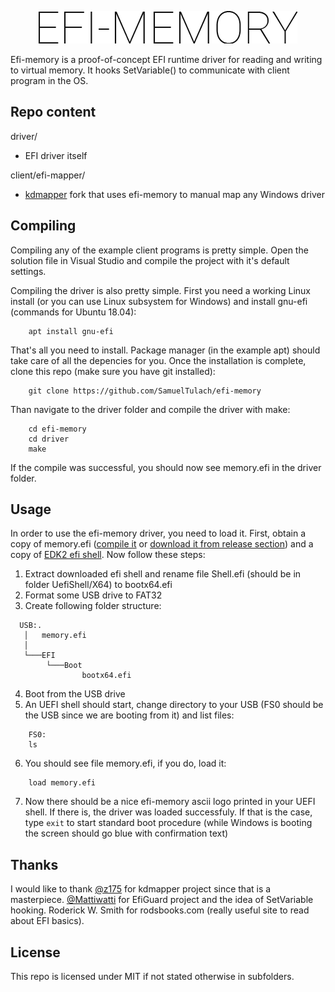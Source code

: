 <p align="center">
  <img src="assets/logo.png"/>
</p>

Efi-memory is a proof-of-concept EFI runtime driver for reading and writing to virtual memory. It hooks SetVariable() to communicate with client program in the OS. 

## Repo content
driver/
- EFI driver itself

client/efi-mapper/
- [kdmapper](https://github.com/z175/kdmapper/) fork that uses efi-memory to manual map any Windows driver

## Compiling
Compiling any of the example client programs is pretty simple. Open the solution file in Visual Studio and compile the project with it's default settings.

Compiling the driver is also pretty simple. First you need a working Linux install (or you can use Linux subsystem for Windows) and install gnu-efi (commands for Ubuntu 18.04):
```
    apt install gnu-efi
```
That's all you need to install. Package manager (in the example apt) should take care of all the depencies for you. Once the installation is complete, clone this repo (make sure you have git installed):
```   
    git clone https://github.com/SamuelTulach/efi-memory
```
Than navigate to the driver folder and compile the driver with make:
```
    cd efi-memory
    cd driver
    make
```
If the compile was successful, you should now see memory.efi in the driver folder.

## Usage
In order to use the efi-memory driver, you need to load it. First, obtain a copy of memory.efi ([compile it](https://github.com/SamuelTulach/efi-memory#compiling) or [download it from release section](https://github.com/SamuelTulach/efi-memory/releases)) and a copy of [EDK2 efi shell](https://github.com/tianocore/edk2/releases). Now follow these steps:

1. Extract downloaded efi shell and rename file Shell.efi (should be in folder UefiShell/X64) to bootx64.efi
2. Format some USB drive to FAT32
3. Create following folder structure:
```
  USB:.
   │   memory.efi
   │
   └───EFI
        └───Boot
                bootx64.efi
```
4. Boot from the USB drive
5. An UEFI shell should start, change directory to your USB (FS0 should be the USB since we are booting from it) and list files:
```
    FS0:
    ls
```
6. You should see file memory.efi, if you do, load it:
```
    load memory.efi
```
7. Now there should be a nice efi-memory ascii logo printed in your UEFI shell. If there is, the driver was loaded successfuly. If that is the case, type `exit` to start standard boot procedure (while Windows is booting the screen should go blue with confirmation text)

## Thanks
I would like to thank [@z175](https://github.com/z175/) for kdmapper project since that is a masterpiece. [@Mattiwatti](https://github.com/Mattiwatti/) for EfiGuard project and the idea of SetVariable hooking. Roderick W. Smith for rodsbooks.com (really useful site to read about EFI basics).

## License
This repo is licensed under MIT if not stated otherwise in subfolders.

